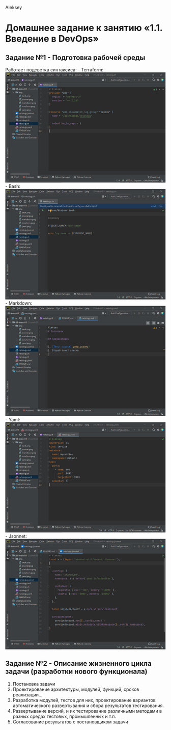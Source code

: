 Aleksey
# Домашнее задание к занятию «1.1. Введение в DevOps»

## Задание №1 - Подготовка рабочей среды

Работает подсветка синтаксиса:
    - Terraform: ![Терраформ](img/terraform.png)
    - Bash: ![bahs](img/bash.png)
    - Markdown: ![markdown](img/markdown.png)
    - Yaml: ![Yaml](img/yaml.png)
    - Jsonnet: ![Jsonnet](img/jsonnet.png)

## Задание №2 - Описание жизненного цикла задачи (разработки нового функционала)
1. Постановка задачи
2. Проектирование архитектуры, модулей, функций, сроков реализации...
3. Разработка модулей, тестов для них, проектирование вариантов автоматического развертывания и сбора результатов тестирования.
4. Развертывание версий, и их тестирование различными методами в разных средах тестовых, промышленных и т.п.
5. Согласование результатов с постановщиком задачи 


